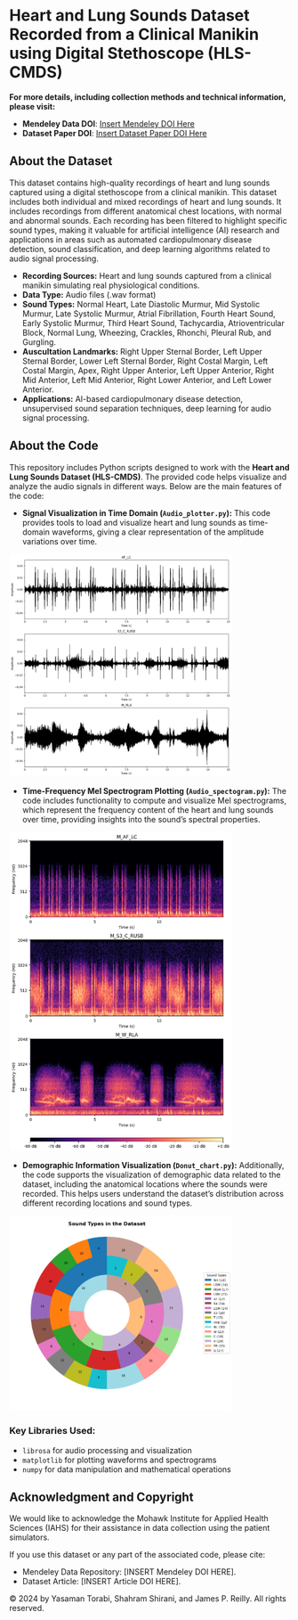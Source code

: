 # Heart and Lung Sounds Dataset Recorded from a Clinical Manikin using Digital Stethoscope (HLS-CMDS)


**For more details, including collection methods and technical information, please visit:**

- **Mendeley Data DOI**: [Insert Mendeley DOI Here](https://doi.org/InsertMendeleyDOI)
- **Dataset Paper DOI**: [Insert Dataset Paper DOI Here](https://doi.org/InsertDatasetPaperDOI)


## About the Dataset

This dataset contains high-quality recordings of heart and lung sounds captured using a digital stethoscope from a clinical manikin. This dataset includes both individual and mixed recordings of heart and lung sounds. It includes recordings from different anatomical chest locations, with normal and abnormal sounds. Each recording has been filtered to highlight specific sound types, making it valuable for artificial intelligence (AI) research and applications in areas such as automated cardiopulmonary disease detection, sound classification, and deep learning algorithms related to audio signal processing.

- **Recording Sources:** Heart and lung sounds captured from a clinical manikin simulating real physiological conditions.
- **Data Type:** Audio files (.wav format)
- **Sound Types:** Normal Heart, Late Diastolic Murmur, Mid Systolic Murmur, Late Systolic Murmur, Atrial Fibrillation, Fourth Heart Sound, Early Systolic Murmur, Third Heart Sound, Tachycardia, Atrioventricular Block, Normal Lung, Wheezing, Crackles, Rhonchi, Pleural Rub, and Gurgling.
- **Auscultation Landmarks:** Right Upper Sternal Border, Left Upper Sternal Border, Lower Left Sternal Border, Right Costal Margin, Left Costal Margin, Apex, Right Upper Anterior, Left Upper Anterior, Right Mid Anterior, Left Mid Anterior, Right Lower Anterior, and Left Lower Anterior.
- **Applications:** AI-based cardiopulmonary disease detection, unsupervised sound separation techniques, deep learning for audio signal processing.


## About the Code

This repository includes Python scripts designed to work with the **Heart and Lung Sounds Dataset (HLS-CMDS)**. The provided code helps visualize and analyze the audio signals in different ways. Below are the main features of the code:

- **Signal Visualization in Time Domain (`Audio_plotter.py`):** 
  This code provides tools to load and visualize heart and lung sounds as time-domain waveforms, giving a clear representation of the amplitude variations over time.
<img src="Examples/Audio_plotter.png" alt="Audio Plotter Output" width="400"/>

- **Time-Frequency Mel Spectrogram Plotting (`Audio_spectogram.py`):** 
  The code includes functionality to compute and visualize Mel spectrograms, which represent the frequency content of the heart and lung sounds over time, providing insights into the sound’s spectral properties.
<img src="Examples/Audio_spectogram.png" alt="Audio Spectogram Output" width="400"/>

- **Demographic Information Visualization (`Donut_chart.py`):** 
  Additionally, the code supports the visualization of demographic data related to the dataset, including the anatomical locations where the sounds were recorded. This helps users understand the dataset’s distribution across different recording locations and sound types.
<img src="Examples/Donut_chart.png" alt="Donut Chart Output" width="400"/>

### Key Libraries Used:
- `librosa` for audio processing and visualization
- `matplotlib` for plotting waveforms and spectrograms
- `numpy` for data manipulation and mathematical operations

## Acknowledgment and Copyright

We would like to acknowledge the Mohawk Institute for Applied Health Sciences (IAHS) for their assistance in data collection using the patient simulators.

If you use this dataset or any part of the associated code, please cite:
- Mendeley Data Repository: [INSERT Mendeley DOI HERE]. 
- Dataset Article: [INSERT Article DOI HERE].

© 2024 by Yasaman Torabi, Shahram Shirani, and James P. Reilly. All rights reserved.

